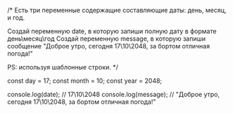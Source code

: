 /*
  Есть три переменные содержащие составляющие даты: день, месяц, и год. 
  
  Создай переменную date, в которую запиши полную дату в формате день\месяц\год
  Создай переменную message, в которую запиши сообщение "Доброе утро, cегодня 17\10\2048, за бортом отличная погода!"
  
  PS: используя шаблонные строки.
*/

const day = 17;
const month = 10;
const year = 2048;


console.log(date); // 17\10\2048
console.log(message); // "Доброе утро, cегодня 17\10\2048, за бортом отличная погода!"